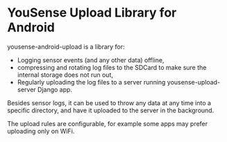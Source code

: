 # YouSense Upload Library for Android

yousense-android-upload is a library for:
* Logging sensor events (and any other data) offline,
* compressing and rotating log files to the SDCard to make sure the internal storage does not run out,
* Regularly uploading the log files to a server running yousense-upload-server Django app.

Besides sensor logs, it can be used to throw any data at any time into a specific directory, and have it uploaded to the server in the background.

The upload rules are configurable, for example some apps may prefer uploading only on WiFi.
